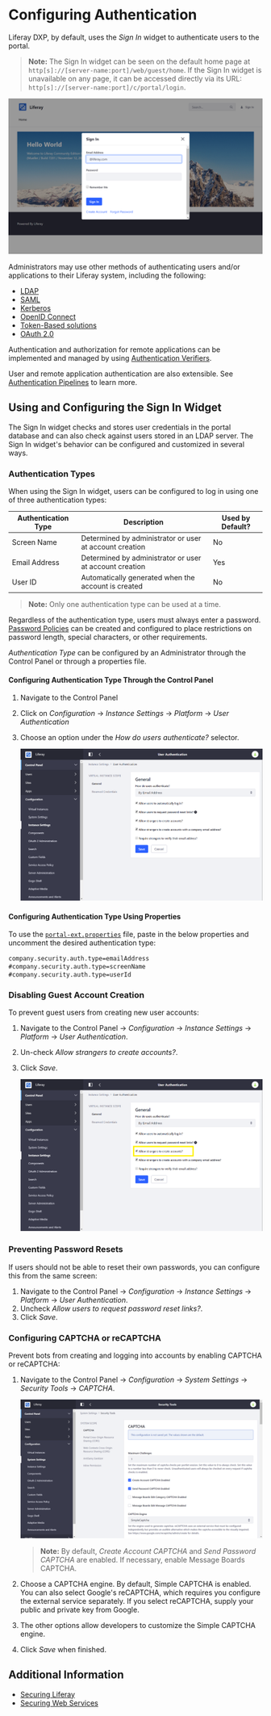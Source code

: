 # Configuring Authentication

Liferay DXP, by default, uses the *Sign In* widget to authenticate users to the portal.

> **Note:** The Sign In widget can be seen on the default home page at `http[s]://[server-name:port]/web/guest/home`. If the Sign In widget is unavailable on any page, it can be accessed directly via its URL: `http[s]://[server-name:port]/c/portal/login`.

![The default Liferay home page](./configuring-authentication/images/01.png)

Administrators may use other methods of authenticating users and/or applications to their Liferay system, including the following:

* [LDAP](../06-sso/06-ldap.md)
* [SAML](../06-sso/08-saml.md)
* [Kerberos](../06-sso/05-kerberos.md)
* [OpenID Connect](../06-sso/02-openid-connect.md)
* [Token-Based solutions](../06-sso/01-token-based-authentication.md)
* [OAuth 2.0](../06-sso/07-oauth-2.md)

Authentication and authorization for remote applications can be implemented and managed by using [Authentication Verifiers](./04-securing-web-services/04-using-auth-verifiers.md).

User and remote application authentication are also extensible. See [Authentication Pipelines](../../platform/frameworks/authentication-pipelines.md) to learn more.

## Using and Configuring the Sign In Widget

The Sign In widget checks and stores user credentials in the portal database and can also check against users stored in an LDAP server. The Sign In widget's behavior can be configured and customized in several ways.

### Authentication Types

When using the Sign In widget, users can be configured to log in using one of three authentication types:

| Authentication Type | Description | Used by Default? |
| --- | --- | --- |
| Screen Name | Determined by administrator or user at account creation | No |
| Email Address | Determined by administrator or user at account creation  | Yes |
| User ID | Automatically generated when the account is created | No |

> **Note:** Only one authentication type can be used at a time.

Regardless of the authentication type, users must always enter a password. [Password Policies](../../user-and-system-administration/password-policies.md) can be created and configured to place restrictions on password length, special characters, or other requirements.

_Authentication Type_ can be configured by an Administrator through the Control Panel or through a properties file.

#### Configuring Authentication Type Through the Control Panel

1. Navigate to the Control Panel
1. Click on *Configuration* &rarr; *Instance Settings* &rarr; *Platform* &rarr; *User Authentication*
1. Choose an option under the *How do users authenticate?* selector.

    ![Figure 1: You can select from three types of authentication.](./configuring-authentication/images/03.png)

#### Configuring Authentication Type Using Properties

To use the [`portal-ext.properties`](https://help.liferay.com/hc/en-us/articles/360028712292-Portal-Properties) file, paste in the below properties and uncomment the desired authentication type:

```properties
company.security.auth.type=emailAddress
#company.security.auth.type=screenName
#company.security.auth.type=userId
```

### Disabling Guest Account Creation

To prevent guest users from creating new user accounts:

1. Navigate to the Control Panel &rarr; *Configuration* &rarr; *Instance Settings* &rarr; *Platform* &rarr; *User Authentication*.
1. Un-check *Allow strangers to create accounts?*.
1. Click *Save*.

    ![Figure 2: Guests can't create accounts if this box is unchecked.](./configuring-authentication/images/04.png)

### Preventing Password Resets

If users should not be able to reset their own passwords, you can configure this from the same screen:

1. Navigate to the Control Panel &rarr; *Configuration* &rarr; *Instance Settings* &rarr; *Platform* &rarr; *User Authentication*.
1. Uncheck *Allow users to request password reset links?*.
1. Click *Save*.

### Configuring CAPTCHA or reCAPTCHA

Prevent bots from creating and logging into accounts by enabling CAPTCHA or reCAPTCHA:

1. Navigate to the Control Panel &rarr; *Configuration* &rarr; *System Settings* &rarr; *Security Tools* &rarr; *CAPTCHA*.

    ![The CAPTCHA configuration screen.](./configuring-authentication/images/02.png)

    > **Note:** By default, _Create Account CAPTCHA_ and _Send Password CAPTCHA_ are enabled. If necessary, enable Message Boards CAPTCHA.

1. Choose a CAPTCHA engine. By default, Simple CAPTCHA is enabled. You can also select Google's reCAPTCHA, which requires you configure the external service separately. If you select reCAPTCHA, supply your public and private key from Google.
1. The other options allow developers to customize the Simple CAPTCHA engine.
1. Click *Save* when finished.

## Additional Information

* [Securing Liferay](./01-securing-liferay.md)
* [Securing Web Services](./04-securing-web-services/01-securing-web-services.md)
